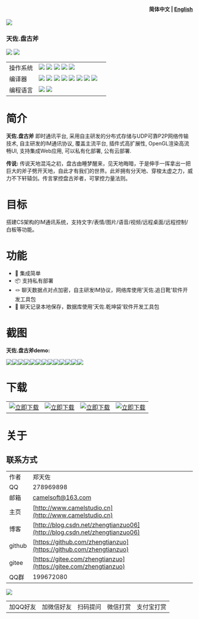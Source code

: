 <h4 align="right">简体中文 | <strong><a href="README_en.md">English</a></strong></h4>

![](img/logo.png)

### 天佐.盘古斧

![](https://img.shields.io/badge/release-1.0.0.0-blue.svg)
![](https://img.shields.io/badge/date-24.1.1-orange.svg)

||||
|--|--|--|
|操作系统|![](https://img.shields.io/badge/os-windows_7+-blue.svg) ![](https://img.shields.io/badge/os-macos_10.14+-lightgrey.svg) ![](https://img.shields.io/badge/os-ubuntu_20.04+-orange.svg) ![](https://img.shields.io/badge/os-android_5.0+-green.svg) ![](https://img.shields.io/badge/os-ios_12.0+-lightgrey.svg)||
|编译器|![](https://img.shields.io/badge/c++-11-blue.svg) ![](https://img.shields.io/badge/msvc-14.0-blue.svg) ![](https://img.shields.io/badge/msvc-14.1-blue.svg) ![](https://img.shields.io/badge/msvc-14.2-blue.svg) ![](https://img.shields.io/badge/msvc-14.3-blue.svg) ![](https://img.shields.io/badge/ndk-21.3-green.svg) ![](https://img.shields.io/badge/llvm-10.0-lightgrey.svg) ![](https://img.shields.io/badge/gcc-9.4-orange.svg)||
|编程语言|![](img/C.png) ![](img/C__.png)||

# 简介

**天佐.盘古斧** 即时通讯平台, 采用自主研发的分布式存储与UDP可靠P2P网络传输技术, 自主研发的IM通讯协议, 覆盖主流平台, 插件式高扩展性, OpenGL渲染高流畅UI, 支持集成Web应用, 可以私有化部署, 公有云部署.

**传说:**
传说天地混沌之初，盘古由睡梦醒来，见天地晦暗，于是伸手一挥拿出一把巨大的斧子劈开天地，自此才有我们的世界。此斧拥有分天地、穿梭太虚之力，威力不下轩辕剑。传言掌控盘古斧者，可掌控力量法则。

# 目标
搭建CS架构的IM通讯系统，支持文字/表情/图片/语音/视频/远程桌面/远程控制/白板等功能。

# 功能

- 🧩 集成简单
- 📦 支持私有部署
- 🪢 聊天数据点对点加密，自主研发IM协议，网络库使用'天佐.追日靴'软件开发工具包
- 📒 聊天记录本地保存，数据库使用'天佐.乾坤袋'软件开发工具包

# 截图

**天佐.盘古斧demo:**

<img src="./img/1.png"/><img src="./img/2.png"/><img src="./img/3.png"/><img src="./img/4.png"/><img src="./img/5.png"/><img src="./img/6.png"/><img src="./img/7.png"/><img src="./img/8.png"/><img src="./img/9.png"/><img src="./img/10.png"/><img src="./img/11.png"/><img src="./img/12.png"/><img src="./img/13.png"/>


# 下载

|||||
|--|--|--|--|
|[![立即下载](img/com_btnGitHub.svg)](https://github.com/zhengtianzuo/tianzuo.Pangu/releases)|[![立即下载](img/com_btnGitee.svg)](https://gitee.com/zhengtianzuo/tianzuo.Pangu/releases)|[![立即下载](img/down_baidu.svg)](https://pan.baidu.com/s/1sPGPbHAd0M8z8y99v814Wg?pwd=1234)|[![立即下载](img/down_weiyun.svg)](https://share.weiyun.com/RUYvAvcG)|


# 关于
## 联系方式

||||
|--|--|--|
|作者|郑天佐||
|QQ|278969898||
|邮箱|camelsoft@163.com||
|主页|[http://www.camelstudio.cn](http://www.camelstudio.cn)||
|博客|[http://blog.csdn.net/zhengtianzuo06](http://blog.csdn.net/zhengtianzuo06)||
|github|[https://github.com/zhengtianzuo](https://github.com/zhengtianzuo)||
|gitee|[https://gitee.com/zhengtianzuo](https://gitee.com/zhengtianzuo)||
|QQ群|199672080||

![](img/allinone.png)

||||||
|--|--|--|--|--|
|加QQ好友|加微信好友|扫码提问|微信打赏|支付宝打赏|




